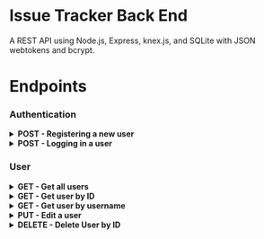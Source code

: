 # Issue Tracker Back End

A REST API using Node.js, Express, knex.js, and SQLite with JSON
webtokens and bcrypt.

# Endpoints

### Authentication

<details>

<summary><b>POST - Registering a new user</b></summary>

<b>Endpoint:</b> `/auth/register`

Requires a user_name, password, first, and last name

```json
{
    "user_name": "JSmith12",
    "password": "8675309",
    "first_name": "John",
    "last_name": "Smith"
}
```

On success, returns status code 201, the user object, and auth token

All users are defaulted to the role of developer and can be made managers
or administrators by administrators only

```json
{
    "user": {
        "userName": "JSmith12",
        "firstName": "John",
        "lastName": "Smith",
        "role": "Developer"
    },
    "token": "eyJhbGciO..."
}
```
</details>

<details>
<summary><b>POST - Logging in a user</b></summary>

<b>Endpoint:</b> `/auth/login`

Requires an object with a valid username and password:

```json
{
  "user_name": "JSmith12",
  "password": "8675309"
}
```

On success, returns status code 201, the user object, and auth token
```json
{
  "user": {
          "id": 18,
          "userName": "JSmith12",
          "firstName": "John",
          "lastName": "Smith",
          "role": "Developer"
      },
  "token": "JhbGciOiJIUzI1NiIsI..."
}
```

</details>

### User

<details>

<summary><b>GET - Get all users</b></summary>

<b>Endpoint:</b> `/users`

No request body required but token is needed

On success, returns status code 200 and array of users

```json
[
    {
        "id": 1,
        "userName": "JSmith12",
        "firstName": "John",
        "lastName": "Smith",
        "role": "Admin"
    },
    {
        "id": 2,
        "userName": "CodyyLee",
        "firstName": "Cody",
        "lastName": "Lee",
        "role": "Manager"
    },
    {
        "id": 3,
        "userName": "Reececap",
        "firstName": "Reece",
        "lastName": "Gabriel",
        "role": "Developer"
    }
]
```

</details>

<details>

<summary><b>GET - Get user by ID</b></summary>

<b>Endpoint:</b> `/users/:id`

No request body required but token is needed

On success, returns status code 200 and user object

Object contains user's information as well as currently assigned issues

<i>(Example: "baseURL/users/id/2")</i>

```json
{
    "id": 2,
    "userName": "CodyyLee",
    "firstName": "Cody",
    "lastName": "Lee",
    "role": "Manager",
    "issues": [
        {
            "id": 1,
            "title": "Infinite Loop in UserDisplay Component",
            "description": "useEffect on line 16 triggers infinite loop",
            "importance": "Dire",
            "assigned_to": "CodyyLee",
            "created_by": "GCJ2",
            "status": 1,
            "last_updated_by": "Reececap",
            "created_at": "2020-07-28 17:32:00",
            "updated_at": "2020-07-28 17:32:00"
        }
    ]
}
```

</details>

<details>

<summary><b>GET - Get user by username</b></summary>

<b>Endpoint:</b> `/users/:username`

No request body required but token is needed

On success, returns status code 200 and user object

Object contains user's information as well as currently assigned issues

<i>(Example: "baseURL/users/username/QuieroPizza")</i>
```json
{
    "id": 4,
    "userName": "QuieroPizza",
    "firstName": "Gabe",
    "lastName": "Smith",
    "role": "Guest",
    "issues": [
        {
            "id": 3,
            "title": "JSON Web Tokens Not Active",
            "description": "JSON Web Tokens need to replace session cookies",
            "importance": "Major",
            "assigned_to": "QuieroPizza",
            "created_by": "CodyyLee",
            "status": 0,
            "last_updated_by": "GCJ2",
            "created_at": "2020-07-28 17:32:00",
            "updated_at": "2020-07-28 17:32:00"
        },
        {
            "id": 4,
            "title": "Test 4",
            "description": "Test 4",
            "importance": "Major",
            "assigned_to": "QuieroPizza",
            "created_by": "CodyyLee",
            "status": 0,
            "last_updated_by": "GCJ2",
            "created_at": "2020-07-28 17:32:00",
            "updated_at": "2020-07-28 17:32:00"
        }
    ]
}
```

</details>

<details>
<summary><b>PUT - Edit a user</b></summary>

<b>Endpoint:</b> `/users/:id` 

Authorization token required in headers
 
Only the user and system admin may edit user data

Body of request contains changes to be made 

<i>(Example: "baseURL/users/2")</i>

```json
{
    "user_name": "GCJ2",
    "password": "hashedPassword2",
    "first_name": "Greg",
    "last_name": "Johnson"
}
```

On success, returns status code 200 and user object

```json
{
    "id": 1,
    "userName": "GCJ2",
    "password": "hashedPassword2",
    "firstName": "Greg",
    "lastName": "Johnson",
    "role": "Admin"
}
```

</details>

<details>
<summary><b>DELETE - Delete User by ID</b></summary>

<b>Endpoint:</b> `/users/:id` 
</br>Authorization token required in headers. Only the user can delete their own account.
</br>No request body required.

On success, returns status code 200 and success message

<i>(Example: "baseURL/users/21")</i>
```json
{
    "message": "User deleted"
}
```

</details>